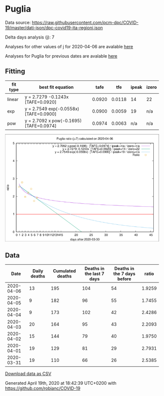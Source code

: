 # Puglia

Data source: https://raw.githubusercontent.com/pcm-dpc/COVID-19/master/dati-json/dpc-covid19-ita-regioni.json

Delta days analysis (j): 7

Analyses for other values of j for 2020-04-06 are avalable [here](../2020-04-06/README.md)

Analyses for Puglia for previous dates are avalable [here](../README.md)

## Fitting 
|fit type|best fit equation|tafe|tfe|ipeak|izero|
|-------|-----|--------|------|---|---|
|linear|y = 2.7279 -0.1243x  [TAFE=0.0920]|0.0920|0.0118|14|22|
|exp|y = 2.7549 exp(-0.0558x)  [TAFE=0.0900]|0.0900|0.0059|19|n/a|
|pow|y = 2.7092 x pow(-0.1695)  [TAFE=0.0974]|0.0974|0.0063|n/a|n/a|

![Plot](COVID-19_puglia_j7_2020-04-06.png)

## Data
|Date|Daily deaths|Cumulated deaths|Deaths in the last 7 days|Deaths in the 7 days before|ratio|
|----|----------|-----------|-------|--------------------|-----|
|2020-04-06|13|195|104|54|1.9259|
|2020-04-05|9|182|96|55|1.7455|
|2020-04-04|9|173|102|42|2.4286|
|2020-04-03|20|164|95|43|2.2093|
|2020-04-02|15|144|79|40|1.9750|
|2020-04-01|19|129|81|29|2.7931|
|2020-03-31|19|110|66|26|2.5385|

[Download data as CSV](COVID-19_puglia_j7_2020-04-06.csv)

Generated April 19th, 2020 at 18:42:39 UTC+0200 with https://github.com/robianc/COVID-19
